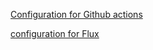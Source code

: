 [Configuration for Github actions](https://github.com/yumoL/devops-with-k8s/blob/master/.github/workflows/exercise4-07.yaml)

[configuration for Flux](https://github.com/yumoL/dwk-flux)
